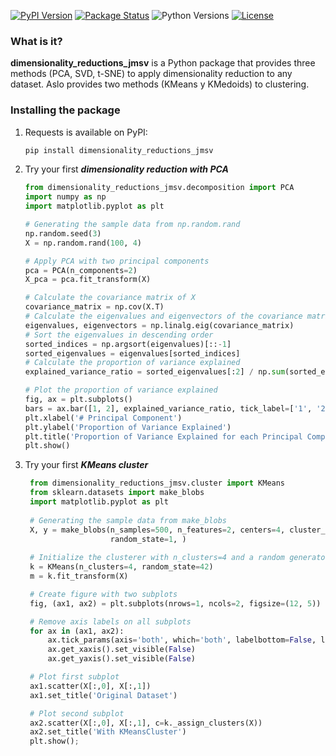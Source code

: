 [![PyPI Version](https://img.shields.io/pypi/v/dimensionality_reductions_jmsv)](https://pypi.org/project/dimensionality_reductions_jmsv/)
[![Package Status](https://img.shields.io/pypi/status/dimensionality_reductions_jmsv)](https://pypi.org/project/dimensionality_reductions_jmsv/)
![Python Versions](https://img.shields.io/pypi/pyversions/dimensionality_reductions_jmsv)
[![License](https://img.shields.io/pypi/l/dimensionality_reductions_jmsv)](https://mit-license.org/)

### What is it?

**dimensionality_reductions_jmsv** is a Python package that provides three methods (PCA, SVD, t-SNE) to apply dimensionality reduction to any dataset. Aslo provides two methods (KMeans y KMedoids) to clustering. 

### Installing the package

1. Requests is available on PyPI:
    ```bash
    pip install dimensionality_reductions_jmsv
    ```

2. Try your first **_dimensionality reduction with PCA_**
    ```python
    from dimensionality_reductions_jmsv.decomposition import PCA
    import numpy as np
    import matplotlib.pyplot as plt

    # Generating the sample data from np.random.rand
    np.random.seed(3)
    X = np.random.rand(100, 4)

    # Apply PCA with two principal components
    pca = PCA(n_components=2)
    X_pca = pca.fit_transform(X)

    # Calculate the covariance matrix of X
    covariance_matrix = np.cov(X.T)
    # Calculate the eigenvalues and eigenvectors of the covariance matrix.
    eigenvalues, eigenvectors = np.linalg.eig(covariance_matrix)
    # Sort the eigenvalues in descending order
    sorted_indices = np.argsort(eigenvalues)[::-1]
    sorted_eigenvalues = eigenvalues[sorted_indices]
    # Calculate the proportion of variance explained
    explained_variance_ratio = sorted_eigenvalues[:2] / np.sum(sorted_eigenvalues)

    # Plot the proportion of variance explained
    fig, ax = plt.subplots()
    bars = ax.bar([1, 2], explained_variance_ratio, tick_label=['1', '2'])
    plt.xlabel('# Principal Component')
    plt.ylabel('Proportion of Variance Explained')
    plt.title('Proportion of Variance Explained for each Principal Component')
    plt.show()
    ```

3. Try your first **_KMeans cluster_**
   ```python
    from dimensionality_reductions_jmsv.cluster import KMeans
    from sklearn.datasets import make_blobs
    import matplotlib.pyplot as plt
    
    # Generating the sample data from make_blobs
    X, y = make_blobs(n_samples=500, n_features=2, centers=4, cluster_std=1, center_box=(-10.0, 10.0), shuffle=True,
                      random_state=1, )
     
    # Initialize the clusterer with n_clusters=4 and a random generator
    k = KMeans(n_clusters=4, random_state=42)
    m = k.fit_transform(X)

    # Create figure with two subplots
    fig, (ax1, ax2) = plt.subplots(nrows=1, ncols=2, figsize=(12, 5))

    # Remove axis labels on all subplots
    for ax in (ax1, ax2):
        ax.tick_params(axis='both', which='both', labelbottom=False, labelleft=False)
        ax.get_xaxis().set_visible(False)
        ax.get_yaxis().set_visible(False)

    # Plot first subplot
    ax1.scatter(X[:,0], X[:,1])
    ax1.set_title('Original Dataset')

    # Plot second subplot
    ax2.scatter(X[:,0], X[:,1], c=k._assign_clusters(X))
    ax2.set_title('With KMeansCluster')
    plt.show();
   ```

